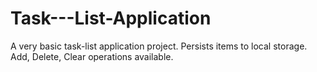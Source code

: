 # Task---List-Application
A very basic task-list application project.
Persists items to local storage.
Add, Delete, Clear operations available.
